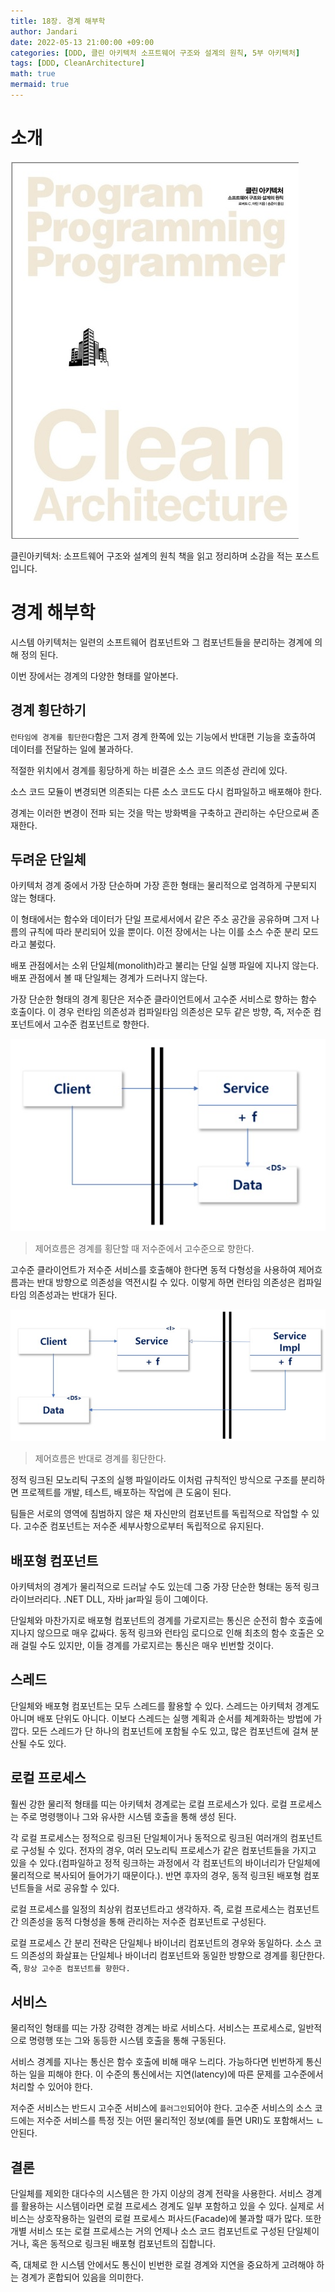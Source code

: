 ```yaml
---
title: 18장. 경계 해부학
author: Jandari
date: 2022-05-13 21:00:00 +09:00
categories: [DDD, 클린 아키텍처 소프트웨어 구조와 설계의 원칙, 5부 아키텍처]
tags: [DDD, CleanArchitecture]
math: true
mermaid: true
---
```


# 소개

![image](/assets/img/post/2022-05-13-PPPCleanArchitecture_ch18/1.jpg)

클린아키텍처: 소프트웨어 구조와 설계의 원칙 책을 읽고 정리하며 소감을 적는 포스트입니다.

# 경계 해부학

시스템 아키텍처는 일련의 소프트웨어 컴포넌트와 그 컴포넌트들을 분리하는 경계에 의해 정의 된다.

이번 장에서는 경계의 다양한 형태를 알아본다.

## 경계 횡단하기

`런타임에 경계를 횡단한다`함은 그저 경계 한쪽에 있는 기능에서 반대편 기능을 호출하여 데이터를 전달하는 일에 불과하다.

적절한 위치에서 경계를 횡당하게 하는 비결은 소스 코드 의존성 관리에 있다.

소스 코드 모듈이 변경되면 의존되는 다른 소스 코드도 다시 컴파일하고 배포해야 한다.

경계는 이러한 변경이 전파 되는 것을 막는 방화벽을 구축하고 관리하는 수단으로써 존재한다.

## 두려운 단일체

아키텍처 경계 중에서 가장 단순하며 가장 흔한 형태는 물리적으로 엄격하게 구분되지 않는 형태다.

이 형태에서는 함수와 데이터가 단일 프로세서에서 같은 주소 공간을 공유하며 그저 나름의 규칙에 따라 분리되어 있을 뿐이다. 이전 장에서는 나는 이를 소스 수준 분리 모드라고 불렀다.

배포 관점에서는 소위 단일체(monolith)라고 불리는 단일 실행 파일에 지나지 않는다. 배포 관점에서 볼 때 단일체는 경계가 드러나지 않는다.

가장 단순한 형태의 경계 횡단은 저수준 클라이언트에서 고수준 서비스로 향하는 함수 호출이다. 이 경우 런타임 의존성과 컴파일타임 의존성은 모두 같은 방향, 즉, 저수준 컴포넌트에서 고수준 컴포넌트로 향한다.

![image](/assets/img/post/2022-05-13-PPPCleanArchitecture_ch18/2.jpg)
> 제어흐름은 경계를 횡단할 때 저수준에서 고수준으로 향한다.

고수준 클라이언트가 저수준 서비스를 호출해야 한다면 동적 다형성을 사용하여 제어흐름과는 반대 방향으로 의존성을 역전시킬 수 있다. 이렇게 하면 런타임 의존성은 컴파일타임 의존성과는 반대가 된다.

![image](/assets/img/post/2022-05-13-PPPCleanArchitecture_ch18/3.jpg)
> 제어흐름은 반대로 경계를 횡단한다.

정적 링크된 모노리틱 구조의 실행 파일이라도 이처럼 규칙적인 방식으로 구조를 분리하면 프로젝트를 개발, 테스트, 배포하는 작업에 큰 도움이 된다.

팀들은 서로의 영역에 침범하지 않은 채 자신만의 컴포넌트를 독립적으로 작업할 수 있다. 고수준 컴포넌트는 저수준 세부사항으로부터 독립적으로 유지된다.

## 배포형 컴포넌트

아키텍처의 경계가 물리적으로 드러날 수도 있는데 그중 가장 단순한 형태는 동적 링크 라이브러리다. .NET DLL, 자바 jar파일 등이 그예이다.

단일체와 마찬가지로 배포형 컴포넌트의 경계를 가로지르는 통신은 순전히 함수 호출에 지나지 않으므로 매우 값싸다. 동적 링크와 런타임 로디으로 인해 최초의 함수 호출은 오래 걸릴 수도 있지만, 이들 경계를 가로지르는 통신은 매우 빈번할 것이다.

## 스레드

단일체와 배포형 컴포넌트는 모두 스레드를 활용할 수 있다. 스레드는 아키텍처 경계도 아니며 배포 단위도 아니다. 이보다 스레드는 실행 계획과 순서를 체계화하는 방법에 가깝다. 모든 스레드가 단 하나의 컴포넌트에 포함될 수도 있고, 많은 컴포넌트에 걸쳐 분산될 수도 있다.

## 로컬 프로세스

훨씬 강한 물리적 형태를 띠는 아키텍처 경계로는 로컬 프로세스가 있다. 로컬 프로세스는 주로 명령행이나 그와 유사한 시스템 호출을 통해 생성 된다.

각 로컬 프로세스는 정적으로 링크된 단일체이거나 동적으로 링크된 여러개의 컴포넌트로 구성될 수 있다. 전자의 경우, 여러 모노리틱 프로세스가 같은 컴포넌트들을 가지고 있을 수 있다.(컴파일하고 정적 링크하는 과정에서 각 컴포넌트의 바이너리가 단일체에 물리적으로 복사되어 들어가기 때문이다.). 반면 후자의 경우, 동적 링크된 배포형 컴포넌트들을 서로 공유할 수 있다.

로컬 프로세스를 일정의 최상위 컴포넌트라고 생각하자. 즉, 로컬 프로세스는 컴포넌트 간 의존성을 동적 다형성을 통해 관리하는 저수준 컴포넌트로 구성된다.

로컬 프로세스 간 분리 전략은 단일체나 바이너리 컴포넌트의 경우와 동일하다. 소스 코드 의존성의 화살표는 단일체나 바이너리 컴포넌트와 동일한 방향으로 경계를 횡단한다. 즉, `항상 고수준 컴포넌트를 향한다.`


## 서비스

물리적인 형태를 띠는 가장 강력한 경계는 바로 서비스다. 서비스는 프로세스로, 일반적으로 명령행 또는 그와 동등한 시스템 호출을 통해 구동된다.

서비스 경계를 지나는 통신은 함수 호출에 비해 매우 느리다. 가능하다면 빈번하게 통신하는 일을 피해야 한다. 이 수준의 통신에서는 지연(latency)에 따른 문제를 고수준에서 처리할 수 있어야 한다.

저수준 서비스는 반드시 고수준 서비스에 `플러그인`되어야 한다. 고수준 서비스의 소스 코드에는 저수준 서비스를 특정 짓는 어떤 물리적인 정보(예를 들면 URI)도 포함해서느 ㄴ안된다.

## 결론

단일체를 제외한 대다수의 시스템은 한 가지 이상의 경계 전략을 사용한다. 서비스 경계를 활용하는 시스템이라면 로컬 프로세스 경계도 일부 포함하고 있을 수 있다. 실제로 서비스는 상호작용하는 일련의 로컬 프로세스 퍼사드(Facade)에 불과할 때가 많다. 또한 개별 서비스 또는 로컬 프로세스는 거의 언제나 소스 코드 컴포넌트로 구성된 단일체이거나, 혹은 동적으로 링크된 배포형 컴포넌트의 집합니다.

즉, 대체로 한 시스템 안에서도 통신이 빈번한 로컬 경계와 지연을 중요하게 고려해야 하는 경계가 혼합되어 있음을 의미한다.